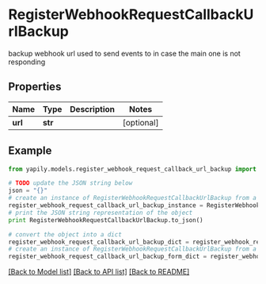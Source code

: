 # RegisterWebhookRequestCallbackUrlBackup

backup webhook url used to send events to in case the main one is not responding

## Properties
Name | Type | Description | Notes
------------ | ------------- | ------------- | -------------
**url** | **str** |  | [optional] 

## Example

```python
from yapily.models.register_webhook_request_callback_url_backup import RegisterWebhookRequestCallbackUrlBackup

# TODO update the JSON string below
json = "{}"
# create an instance of RegisterWebhookRequestCallbackUrlBackup from a JSON string
register_webhook_request_callback_url_backup_instance = RegisterWebhookRequestCallbackUrlBackup.from_json(json)
# print the JSON string representation of the object
print RegisterWebhookRequestCallbackUrlBackup.to_json()

# convert the object into a dict
register_webhook_request_callback_url_backup_dict = register_webhook_request_callback_url_backup_instance.to_dict()
# create an instance of RegisterWebhookRequestCallbackUrlBackup from a dict
register_webhook_request_callback_url_backup_form_dict = register_webhook_request_callback_url_backup.from_dict(register_webhook_request_callback_url_backup_dict)
```
[[Back to Model list]](../README.md#documentation-for-models) [[Back to API list]](../README.md#documentation-for-api-endpoints) [[Back to README]](../README.md)


